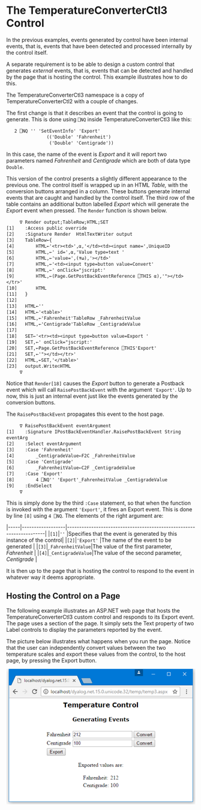 <h1 class="heading"><span class="name">The TemperatureConverterCtl3 Control</span></h1>

In the previous examples, events generated by control have been internal events, that is, events that have been detected and processed internally by the control itself.

A separate requirement is to be able to design a custom control that generates *external* events, that is, events that can be detected and handled by the page that is hosting the control. This example illustrates how to do this.

The TemperatureConverterCtl3 namespace is a copy of TemperatureConverterCtl2 with a couple of changes.

The first change is that it describes an event that the control is going to generate. This is done using  `⎕NQ` inside TemperatureConverterCtl3 like this:
```apl
   2 ⎕NQ '' 'SetEventInfo' 'Export'
               (('Double' 'Fahrenheit')
                ('Double' 'Centigrade'))

```

In this case, the name of the event is *Export* and it will report two parameters named *Fahrenheit* and *Centigrade* which are both of data type `Double`.

This version of the control presents a slightly different appearance to the previous one. The control itself is wrapped up in an HTML *Table,* with the conversion buttons arranged in a column. These buttons generate internal events that are caught and handled by the control itself. The third row of the table contains an additional button labelled *Export* which will generate the *Export* event when pressed. The `Render` function is shown below.
```apl
     ∇ Render output;TableRow;HTML;SET
[1]    :Access public override
[2]    :Signature Render  HtmlTextWriter output
[3]    TableRow←{
[4]        HTML←'<tr><td>',⍺,'</td><td><input name=',UniqueID
[5]        HTML,←' id=',⍺,'Value type=text '
[6]        HTML,←'value=',(⍕⍵),'></td>'
[7]        HTML,←'<td><input type=button value=Convert'
[8]        HTML,←' onClick="jscript:'
[9]        HTML,←(Page.GetPostBackEventReference ⎕THIS ⍺),'"></td></tr>'
[10]       HTML
[11]   }
[12]
[13]   HTML←''
[14]   HTML←'<table>'
[15]   HTML,←'Fahrenheit'TableRow _FahrenheitValue
[16]   HTML,←'Centigrade'TableRow _CentigradeValue
[17]
[18]   SET←'<tr><td><input type=button value=Export '
[19]   SET,←' onClick="jscript:'
[20]   SET,←Page.GetPostBackEventReference ⎕THIS'Export'
[21]   SET,←'"></td></tr>'
[22]   HTML,←SET,'</table>'
[23]   output.Write⊂HTML
     ∇

```

Notice that `Render[18]` causes the *Export* button to generate a Postback event which will call `RaisePostBackEvent` with the argument `'Export'`. Up to now, this is just an internal event just like the events generated by the conversion buttons.

The `RaisePostBackEvent`  propagates this event to the host page.

```apl
     ∇ RaisePostBackEvent eventArgument
[1]    :Signature IPostBackEventHandler.RaisePostBackEvent String eventArg
[2]    :Select eventArgument
[3]    :Case 'Fahrenheit'
[4]        _CentigradeValue←F2C _FahrenheitValue
[5]    :Case 'Centigrade'
[6]        _FahrenheitValue←C2F _CentigradeValue
[7]    :Case 'Export'
[8]        4 ⎕NQ'' 'Export'_FahrenheitValue _CentigradeValue
[9]    :EndSelect
     ∇

```

This is simply done by the third `:Case`  statement, so that when the function is invoked with the argument `'Export'`, it fires an Export event. This is done by line `[8]` using `4 ⎕NQ`. The elements of the right argument are:

|-----|------------------|---------------------------------------------------------------------|
|`[1]`|`''`              |Specifies that the event is generated by this instance of the control|
|`[2]`|`'Export'`        |The name of the event to be generated                                |
|`[3]`|`_FahrenheitValue`|The value of the first parameter, *Fahrenheit*                       |
|`[4]`|`_CentigradeValue`|The value of the second parameter, *Centigrade*                      |

It is then up to the page that is hosting the control to respond to the event in whatever way it deems appropriate.

## Hosting the Control on a Page

The following example illustrates an ASP.NET web page that hosts the TemperatureConverterCtl3 custom control and responds to its Export event. The page uses a <script> written in APL, but it could just as easily be written in VB.NET.
```xml
<%@ Register TagPrefix="Dyalog" Namespace="DyalogSamples"
                                Assembly="TEMP"%>
 
<script language="Dyalog" runat="server">
     ∇ ExportCB args;sender;e
[1]    sender e←args
[2]    (Flab Clab).Text←⍕¨e.(Fahrenheit Centigrade)
     ∇
</script>
 
<html>
<body>
<center>
<h2><font face="Verdana">Temperature Control
    </font></h3>
<h3><font face="Verdana">Generating Events
    </font></h4>
 
<form runat=server>
<Dyalog:TemperatureConverterCtl3 id="TempcvtCtl3"
        onExport="ExportCB"
runat=server/>
</form>
 
<p>Exported values are:</p>
<table>
<tr><td>Fahrenheit:</td>
    <td><asp:Label id="Flab" Text="" runat="server">
        </asp:Label></td>
</tr>
<tr><td>Centigrade:</td>
    <td><asp:Label id="Clab" Text="" runat="server">
        </asp:Label></td>
</tr>
</table>
</center>
</body>
</html>
```

In this example, the host page associates a callback function `ExportCB` with the *Export* event  The ExportCB callback function  is defined within the <script></script> section of the page. It simply sets the Text property of two Label controls to display the parameters reported by the event.

The picture below illustrates what happens when you run the page. Notice that the user can independently convert values between the two temperature scales and export these values from the control, to the host page, by pressing the Export button.

![](../img/temperatureconverterctl3.png)
